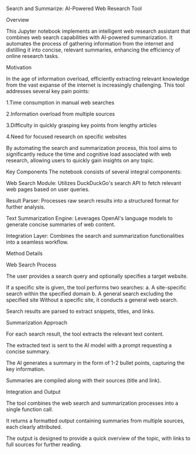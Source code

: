 Search and Summarize: AI-Powered Web Research Tool

Overview

This Jupyter notebook implements an intelligent web research assistant that combines web search capabilities with AI-powered summarization. It automates the process of gathering information from the internet and distilling it into concise, relevant summaries, enhancing the efficiency of online research tasks.

Motivation

In the age of information overload, efficiently extracting relevant knowledge from the vast expanse of the internet is increasingly challenging. This tool addresses several key pain points:

1.Time consumption in manual web searches

2.Information overload from multiple sources

3.Difficulty in quickly grasping key points from lengthy articles

4.Need for focused research on specific websites

By automating the search and summarization process, this tool aims to significantly reduce the time and cognitive load associated with web research, allowing users to quickly gain insights on any topic.

Key Components
The notebook consists of several integral components:

Web Search Module: Utilizes DuckDuckGo's search API to fetch relevant web pages based on user queries.

Result Parser: Processes raw search results into a structured format for further analysis.

Text Summarization Engine: Leverages OpenAI's language models to generate concise summaries of web content.

Integration Layer: Combines the search and summarization functionalities into a seamless workflow.

Method Details

Web Search Process

The user provides a search query and optionally specifies a target website.

If a specific site is given, the tool performs two searches: a. A site-specific search within the specified domain b. A general search excluding the specified site
Without a specific site, it conducts a general web search.

Search results are parsed to extract snippets, titles, and links.

Summarization Approach

For each search result, the tool extracts the relevant text content.

The extracted text is sent to the AI model with a prompt requesting a concise summary.

The AI generates a summary in the form of 1-2 bullet points, capturing the key information.

Summaries are compiled along with their sources (title and link).

Integration and Output

The tool combines the web search and summarization processes into a single function call.

It returns a formatted output containing summaries from multiple sources, each clearly attributed.

The output is designed to provide a quick overview of the topic, with links to full sources for further reading.
